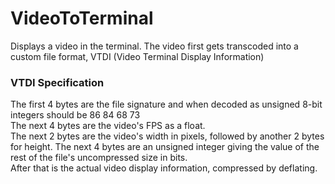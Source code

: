 # VideoToTerminal
Displays a video in the terminal.
The video first gets transcoded into a custom file format, VTDI (Video Terminal Display Information)
### VTDI Specification
The first 4 bytes are the file signature and when decoded as unsigned 8-bit integers should be 86 84 68 73\
The next 4 bytes are the video's FPS as a float.\
The next 2 bytes are the video's width in pixels, followed by another 2 bytes for height.
The next 4 bytes are an unsigned integer giving the value of the rest of the file's uncompressed size in bits.\
After that is the actual video display information, compressed by deflating.
